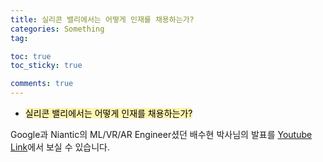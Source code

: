 ```yaml
---
title: 실리콘 밸리에서는 어떻게 인재를 채용하는가?
categories: Something
tag: 

toc: true
toc_sticky: true

comments: true
---
```


- <mark style='background-color: #fff5b1'> 실리콘 밸리에서는 어떻게 인재를 채용하는가?  </mark>
  
Google과 Niantic의 ML/VR/AR Engineer셨던 배수현 박사님의 발표를 [Youtube Link](https://www.youtube.com/watch?v=gwEvqalJVAk)에서 보실 수 있습니다.

